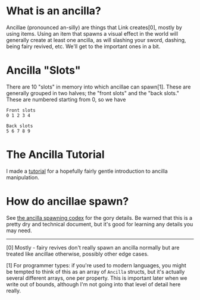 # What is an ancilla?

Ancillae (pronounced an-silly) are things that Link creates[0], mostly by using items. Using an item that spawns a visual effect in the world will generally create at least one ancilla, as will slashing your sword, dashing, being fairy revived, etc. We'll get to the important ones in a bit.

# Ancilla "Slots"

There are 10 "slots" in memory into which ancillae can spawn[1]. These are generally grouped in two halves; the "front slots" and the "back slots." These are numbered starting from 0, so we have

    Front slots
    0 1 2 3 4

    Back slots
    5 6 7 8 9

# The Ancilla Tutorial

I made a [tutorial](ancilla_tutorial.md) for a hopefully fairly gentle introduction to ancilla manipulation.

# How do ancillae spawn?

See [the ancilla spawning codex](ancilla_spawning.md) for the gory details. Be warned that this is a pretty dry and technical document, but it's good for learning any details you may need.

---

[0] Mostly - fairy revives don't really spawn an ancilla normally but are treated like ancillae otherwise, possibly other edge cases.

[1] For programmer types: if you're used to modern languages, you might be tempted to think of this as an array of `Ancilla` structs, but it's actually several different arrays, one per property. This is important later when we write out of bounds, although I'm not going into that level of detail here really.


